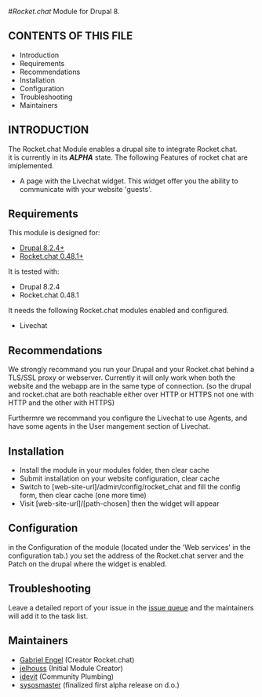 #_Rocket.chat_ Module for Drupal 8.

CONTENTS OF THIS FILE
---------------------
   
 * Introduction
 * Requirements
 * Recommendations
 * Installation
 * Configuration
 * Troubleshooting
 * Maintainers

INTRODUCTION
------------

The Rocket.chat Module enables a drupal site to integrate Rocket.chat.  
it is currently in its ___ALPHA___ state.
The following Features of rocket chat are imiplemented. 

 * A page with the Livechat widget.
   This widget offer you the ability to communicate with
   your website 'guests'.


Requirements
------------

This module is designed for:
 - [Drupal 8.2.4+](https://www.drupal.org/project/drupal)
 - [Rocket.chat 0.48.1+](https://rocket.chat/)

It is tested with:
 - Drupal 8.2.4
 - Rocket.chat 0.48.1
 
It needs the following Rocket.chat modules enabled and configured.
 - Livechat

Recommendations
---------------

We strongly recommand you run your Drupal and your Rocket.chat behind a TLS/SSL proxy or webserver.
Currently it will only work when both the website and the webapp are in the same type of connection.
(so the drupal and rocket.chat are both reachable either over HTTP or HTTPS not one with HTTP and the other with HTTPS)

Furthermre we recommand you configure the Livechat to use Agents, and have some agents in the User mangement section of Livechat.

Installation
------------

- Install the module in your modules folder, then clear cache
- Submit installation on your website configuration, clear cache
- Switch to [web-site-url]/admin/config/rocket_chat and fill the config form,
  then clear cache (one more time)
- Visit [web-site-url]/[path-chosen] then the widget will appear 

Configuration
-------------

in the Configuration of the module (located under the 'Web services' in the configuration tab.)
 you set the address of the Rocket.chat server and the Patch on the drupal where the widget is enabled.
 
Troubleshooting
---------------
 
Leave a detailed report of your issue in the [issue queue](https://www.drupal.org/project/issues/search/2649818) and the maintainers will add it to the task list.
  
Maintainers
-----------
 
 - [Gabriel Engel](https://www.drupal.org/u/gabriel-engel) (Creator Rocket.chat)
 - [jelhouss](https://www.drupal.org/u/jelhouss) (Initial Module Creator)
 - [idevit](https://www.drupal.org/u/idevit) (Community Plumbing)
 - [sysosmaster](https://www.drupal.org/u/sysosmaster) (finalized first alpha release on d.o.)
